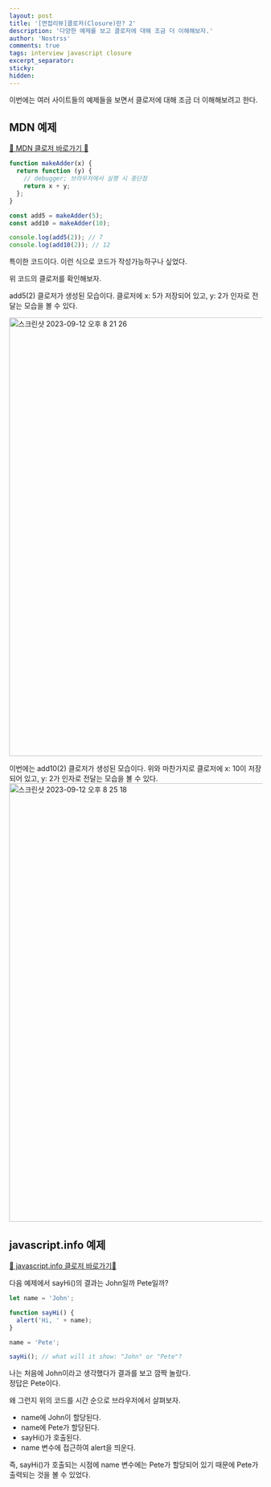 ```yaml
---
layout: post
title: '[면접리뷰]클로저(Closure)란? 2'
description: '다양한 예제를 보고 클로저에 대해 조금 더 이해해보자.'
author: 'Nostrss'
comments: true
tags: interview javascript closure
excerpt_separator:
sticky:
hidden:
---
```


이번에는 여러 사이트들의 예제들을 보면서 클로저에 대해 조금 더 이해해보려고 한다.

## MDN 예제

[🔗 MDN 클로저 바로가기 🔗](https://developer.mozilla.org/ko/docs/Web/JavaScript/Closures)

```js
function makeAdder(x) {
  return function (y) {
    // debugger; 브라우저에서 실행 시 중단점
    return x + y;
  };
}

const add5 = makeAdder(5);
const add10 = makeAdder(10);

console.log(add5(2)); // 7
console.log(add10(2)); // 12
```

특이한 코드이다. 이런 식으로 코드가 작성가능하구나 싶었다.

위 코드의 클로저를 확인해보자.

add5(2) 클로저가 생성된 모습이다.
클로저에 x: 5가 저장되어 있고, y: 2가 인자로 전달는 모습을 볼 수 있다.

<img width="871" alt="스크린샷 2023-09-12 오후 8 21 26" src="https://github.com/nostrss/next13-blog/assets/56717167/ce86c240-bcd9-46cd-b415-d4264dd1b5b4">

이번에는 add10(2) 클로저가 생성된 모습이다.
위와 마찬가지로 클로저에 x: 10이 저장되어 있고, y: 2가 인자로 전달는 모습을 볼 수 있다.
<img width="871" alt="스크린샷 2023-09-12 오후 8 25 18" src="https://github.com/nostrss/next13-blog/assets/56717167/9279fda2-1bd5-49d2-93f3-a8a72e5e5d00">

## javascript.info 예제

[🔗 javascript.info 클로저 바로가기🔗](https://ko.javascript.info/closure)

다음 예제에서 sayHi()의 결과는 John일까 Pete일까?

```js
let name = 'John';

function sayHi() {
  alert('Hi, ' + name);
}

name = 'Pete';

sayHi(); // what will it show: "John" or "Pete"?
```

나는 처음에 John이라고 생각했다가 결과를 보고 깜짝 놀랐다.  
정답은 Pete이다.

왜 그런지 위의 코드를 시간 순으로 브라우저에서 살펴보자.

- name에 John이 할당된다.
- name에 Pete가 할당된다.
- sayHi()가 호출된다.
- name 변수에 접근하여 alert을 띄운다.

즉, sayHi()가 호출되는 시점에 name 변수에는 Pete가 할당되어 있기 때문에 Pete가 출력되는 것을 볼 수 있었다.
